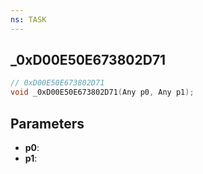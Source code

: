```yaml
---
ns: TASK
---
```

## _0xD00E50E673802D71

```c
// 0xD00E50E673802D71
void _0xD00E50E673802D71(Any p0, Any p1);
```

## Parameters
* **p0**:
* **p1**:
